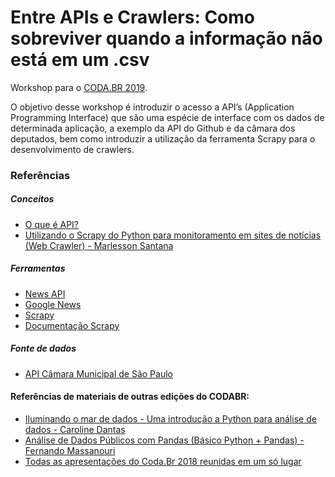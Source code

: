 # Entre APIs e Crawlers: Como sobreviver quando a informação não está em um .csv


Workshop para o [CODA.BR 2019](https://coda.escoladedados.org/).

O objetivo desse workshop é introduzir o acesso a API’s (Application Programming Interface) que são uma espécie de interface com os dados de determinada aplicação, a exemplo da API do Github e da câmara dos deputados, bem como introduzir a utilização da ferramenta Scrapy para o desenvolvimento de crawlers.

### Referências

##### Conceitos
- [O que é API?](https://canaltech.com.br/software/o-que-e-api/)
- [Utilizando o Scrapy do Python para monitoramento em sites de notícias (Web Crawler) - 
Marlesson Santana](https://medium.com/@marlessonsantana/utilizando-o-scrapy-do-python-para-monitoramento-em-sites-de-not%C3%ADcias-web-crawler-ebdf7f1e4966)

##### Ferramentas
- [News API](https://newsapi.org/s/google-news-br-api)
- [Google News](https://news.google.com/?hl=pt-BR&gl=BR&ceid=BR:pt-419)
- [Scrapy](https://scrapy.org/)
- [Documentação Scrapy](https://docs.scrapy.org/en/latest/)

##### Fonte de dados
- [API Câmara Municipal de São Paulo](http://splegisws.camara.sp.gov.br/ws/ws2.asmx)

#### Referências de materiais de outras edições do CODABR:
- [Iluminando o mar de dados - Uma introdução a Python para análise de dados - Caroline Dantas](https://github.com/Caaddss/coda.br_workshop/blob/master/Coda.br.ipynb)
- [Análise de Dados Públicos com Pandas (Básico Python + Pandas) - Fernando Massanouri](https://www.dropbox.com/s/84jveh6gp1m0579/masanoripybr14.txt?dl=0)
- [Todas as apresentações do Coda.Br 2018 reunidas em um só lugar](https://escoladedados.org/2018/11/apresentacoes-codabr-2018/)
